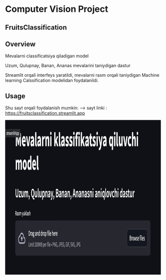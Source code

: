 # Computer Vision Project

## FruitsClassification

## Overview
Mevalarni classificatsiya qiladigan model

Uzum, Qulupnay, Banan, Ananas mevalarini taniydigan dastur

Streamlit orqali interfeys yaratildi, mevalarni rasm orqali taniydigan Machine learning Calssification modelidan foydalanildi.

## Usage
Shu sayt orqali foydalanish mumkin: --> sayt linki : https://fruitsclassification.streamlit.app

<div align="center">
  <img height="500" src="https://github.com/Philomath2020/FruitsClassification/blob/main/pic/Screenshot%202024-08-01%20at%2014.23.21.png"  />
</div>
